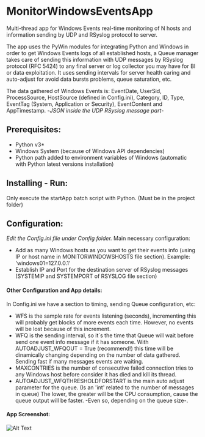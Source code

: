 # MonitorWindowsEventsApp
Multi-thread app for Windows Events real-time monitoring of N hosts and information sending by UDP and RSyslog protocol to server.

The app uses the PyWin modules for integrating Python and Windows in order to get Windows Events logs of all established hosts, 
a Queue manager takes care of sending this information with UDP messages by RSyslog protocol (RFC 5424) to any final server or log collector you may have for BI or data exploitation. 
It uses sending intervals for server health caring and auto-adjust for avoid data bursts problems, queue saturation, etc.

The data gathered of Windows Events is: EventDate, UserSid, ProcessSource, HostSource (defined in Config.ini), Category, ID, Type, EventTag (System, Application or Security), EventContent and AppTimestamp. -*JSON inside the UDP RSyslog message part*-

## Prerequisites:
- Python v3*
- Windows System (because of Windows API dependencies)
- Python path added to environment variables of Windows (automatic with Python latest versions installation) 

## Installing - Run:
Only execute the startApp batch script with Python. (Must be in the project folder)

## Configuration:
*Edit the Config.ini file under Config folder.*
Main necessary configuration:
- Add as many Windows hosts as you want to get their events info (using IP or host name in MONITORWINDOWSHOSTS file section). Example: 'windows01=127.0.0.1'
- Establish IP and Port for the destination server of RSyslog messages (SYSTEMIP and SYSTEMPORT of RSYSLOG file section)

#### Other Configuration and App details:
In Config.ini we have a section to timing, sending Queue configuration, etc:
- WFS is the sample rate for events listening (seconds), incrementing this will probably get blocks of more events each time. However, no events will be lost because of this increment.
- WFQ is the sending interval, so it´s the time that Queue will wait before send one event info message if it has someone.
With AUTOADJUST_WFQOUT = True (recommend!) this time will be dinamically changing depending on the number of data gathered. Sending fast if many messages events are waiting.
- MAXCONTRIES is the number of consecutive failed connection tries to any Windows host before consider it has died and kill its thread.
- AUTOADJUST_WFQTHRESHOLDFORSTART is the main auto adjust parameter for the queue. (Is an 'int' related to the number of messages in queue) The lower, the greater will be the CPU consumption, cause the queue output will be faster. -Even so, depending on the queue size-.

#### App Screenshot:

![Alt Text](https://i.imgur.com/JhWwLZ2.png)
